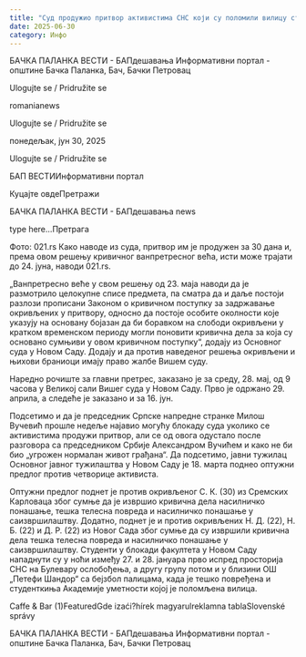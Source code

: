 ```yaml
---
title: "Суд продужио притвор активистима СНС који су поломили вилицу студенткињи"
date: 2025-06-30
category: Инфо
---
```


БАЧКА ПАЛАНКА ВЕСТИ - БАПдешавања Информативни портал - општине Бачка Паланка, Бач, Бачки Петровац

Ulogujte se / Pridružite se

romanianews

Ulogujte se / Pridružite se

понедељак, јун 30, 2025

Ulogujte se / Pridružite se

БАП ВЕСТИИнформативни портал

Куцајте овдеПретражи

БАЧКА ПАЛАНКА ВЕСТИ - БАПдешавања news

type here...Претрага

Фото: 021.rs
            Како наводе из суда, притвор им је продужен за 30 дана и, према овом решењу кривичног ванпретресног већа, исти може трајати до 24. јуна, наводи 021.rs.

„Ванпретресно веће у свом решењу од 23. маја наводи да је размотрило целокупне списе предмета, па сматра да и даље постоји разлози прописани Законом о кривичном поступку за задржавање окривљених у притвору, односно да постоје особите околности које указују на основану бојазан да би боравком на слободи окривљени у кратком временском периоду могли поновити кривична дела за која су основано сумњиви у овом кривичном поступку“, додају из Основног суда у Новом Саду.
Додају и да против наведеног решења окривљени и њихови браниоци имају право жалбе Вишем суду.


Наредно рочиште за главни претрес, заказано је за среду, 28. мај, од 9 часова у Великој сали Вишег суда у Новом Саду. Прво је одржано 29. априла, а следеће је заказано и за 16. јун.


Подсетимо и да је председник Српске напредне странке Милош Вучевић прошле недеље најавио могућу блокаду суда уколико се активистима продужи притвор, али се од овога одустало после разговора са председником Србије Александром Вучићем и како не би био „угрожен нормалан живот грађана“.
Да подсетимо, јавни тужилац Основног јавног тужилаштва у Новом Саду је 18. марта поднео оптужни предлог против четворице активиста.


Оптужни предлог поднет је против окривљеног С. К. (30) из Сремских Карловаца због сумње да је извршио кривична дела насилничко понашање, тешка телесна повреда и насилничко понашање у саизвршилаштву.
Додатно, поднет је и против окривљених Н. Д. (22), Н. Б. (22) и Д. Р. (22) из Новог Сада због сумње да су извршили кривична дела тешка телесна повреда и насилничко понашање у саизвршилаштву.
Студенти у блокади факултета у Новом Саду нападнути су у ноћи између 27. и 28. јануара прво испред просторија СНС на Булевару ослобођења, а другу групу потом и у близини ОШ „Петефи Шандор“ са бејзбол палицама, када је тешко повређена и студенткиња Академије уметности којој је поломљена вилица.

Caffe & Bar (1)FeaturedGde izaći?hírek magyarulreklamna tablaSlovenské správy

БАЧКА ПАЛАНКА ВЕСТИ - БАПдешавања Информативни портал - општине Бачка Паланка, Бач, Бачки Петровац
